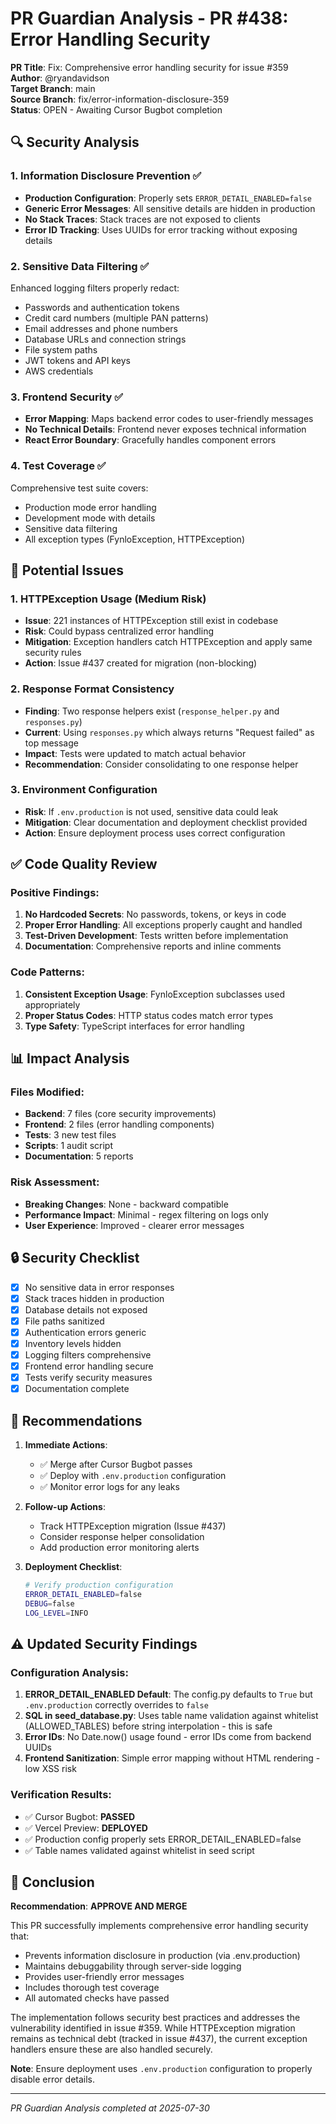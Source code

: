 # PR Guardian Analysis - PR #438: Error Handling Security

**PR Title**: Fix: Comprehensive error handling security for issue #359  
**Author**: @ryandavidson  
**Target Branch**: main  
**Source Branch**: fix/error-information-disclosure-359  
**Status**: OPEN - Awaiting Cursor Bugbot completion

## 🔍 Security Analysis

### 1. Information Disclosure Prevention ✅
- **Production Configuration**: Properly sets `ERROR_DETAIL_ENABLED=false`
- **Generic Error Messages**: All sensitive details are hidden in production
- **No Stack Traces**: Stack traces are not exposed to clients
- **Error ID Tracking**: Uses UUIDs for error tracking without exposing details

### 2. Sensitive Data Filtering ✅
Enhanced logging filters properly redact:
- Passwords and authentication tokens
- Credit card numbers (multiple PAN patterns)
- Email addresses and phone numbers
- Database URLs and connection strings
- File system paths
- JWT tokens and API keys
- AWS credentials

### 3. Frontend Security ✅
- **Error Mapping**: Maps backend error codes to user-friendly messages
- **No Technical Details**: Frontend never exposes technical information
- **React Error Boundary**: Gracefully handles component errors

### 4. Test Coverage ✅
Comprehensive test suite covers:
- Production mode error handling
- Development mode with details
- Sensitive data filtering
- All exception types (FynloException, HTTPException)

## 🚨 Potential Issues

### 1. HTTPException Usage (Medium Risk)
- **Issue**: 221 instances of HTTPException still exist in codebase
- **Risk**: Could bypass centralized error handling
- **Mitigation**: Exception handlers catch HTTPException and apply same security rules
- **Action**: Issue #437 created for migration (non-blocking)

### 2. Response Format Consistency
- **Finding**: Two response helpers exist (`response_helper.py` and `responses.py`)
- **Current**: Using `responses.py` which always returns "Request failed" as top message
- **Impact**: Tests were updated to match actual behavior
- **Recommendation**: Consider consolidating to one response helper

### 3. Environment Configuration
- **Risk**: If `.env.production` is not used, sensitive data could leak
- **Mitigation**: Clear documentation and deployment checklist provided
- **Action**: Ensure deployment process uses correct configuration

## ✅ Code Quality Review

### Positive Findings:
1. **No Hardcoded Secrets**: No passwords, tokens, or keys in code
2. **Proper Error Handling**: All exceptions properly caught and handled
3. **Test-Driven Development**: Tests written before implementation
4. **Documentation**: Comprehensive reports and inline comments

### Code Patterns:
1. **Consistent Exception Usage**: FynloException subclasses used appropriately
2. **Proper Status Codes**: HTTP status codes match error types
3. **Type Safety**: TypeScript interfaces for error handling

## 📊 Impact Analysis

### Files Modified:
- **Backend**: 7 files (core security improvements)
- **Frontend**: 2 files (error handling components)
- **Tests**: 3 new test files
- **Scripts**: 1 audit script
- **Documentation**: 5 reports

### Risk Assessment:
- **Breaking Changes**: None - backward compatible
- **Performance Impact**: Minimal - regex filtering on logs only
- **User Experience**: Improved - clearer error messages

## 🔒 Security Checklist

- [x] No sensitive data in error responses
- [x] Stack traces hidden in production
- [x] Database details not exposed
- [x] File paths sanitized
- [x] Authentication errors generic
- [x] Inventory levels hidden
- [x] Logging filters comprehensive
- [x] Frontend error handling secure
- [x] Tests verify security measures
- [x] Documentation complete

## 📝 Recommendations

1. **Immediate Actions**:
   - ✅ Merge after Cursor Bugbot passes
   - ✅ Deploy with `.env.production` configuration
   - ✅ Monitor error logs for any leaks

2. **Follow-up Actions**:
   - Track HTTPException migration (Issue #437)
   - Consider response helper consolidation
   - Add production error monitoring alerts

3. **Deployment Checklist**:
   ```bash
   # Verify production configuration
   ERROR_DETAIL_ENABLED=false
   DEBUG=false
   LOG_LEVEL=INFO
   ```

## ⚠️ Updated Security Findings

### Configuration Analysis:
1. **ERROR_DETAIL_ENABLED Default**: The config.py defaults to `True` but `.env.production` correctly overrides to `false`
2. **SQL in seed_database.py**: Uses table name validation against whitelist (ALLOWED_TABLES) before string interpolation - this is safe
3. **Error IDs**: No Date.now() usage found - error IDs come from backend UUIDs
4. **Frontend Sanitization**: Simple error mapping without HTML rendering - low XSS risk

### Verification Results:
- ✅ Cursor Bugbot: **PASSED** 
- ✅ Vercel Preview: **DEPLOYED**
- ✅ Production config properly sets ERROR_DETAIL_ENABLED=false
- ✅ Table names validated against whitelist in seed script

## 🎯 Conclusion

**Recommendation**: **APPROVE AND MERGE**

This PR successfully implements comprehensive error handling security that:
- Prevents information disclosure in production (via .env.production)
- Maintains debuggability through server-side logging
- Provides user-friendly error messages
- Includes thorough test coverage
- All automated checks have passed

The implementation follows security best practices and addresses the vulnerability identified in issue #359. While HTTPException migration remains as technical debt (tracked in issue #437), the current exception handlers ensure these are also handled securely.

**Note**: Ensure deployment uses `.env.production` configuration to properly disable error details.

---

*PR Guardian Analysis completed at 2025-07-30*